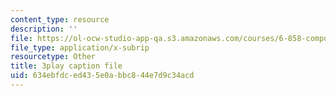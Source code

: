 ```yaml
---
content_type: resource
description: ''
file: https://ol-ocw-studio-app-qa.s3.amazonaws.com/courses/6-858-computer-systems-security-fall-2014/634ebfdced435e0abbc844e7d9c34acd_3v5Von-oNUg.vtt
file_type: application/x-subrip
resourcetype: Other
title: 3play caption file
uid: 634ebfdc-ed43-5e0a-bbc8-44e7d9c34acd
---
```

